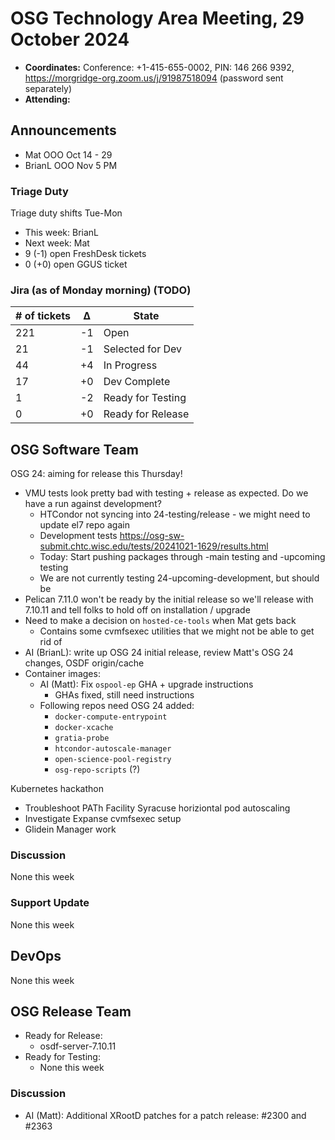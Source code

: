 # OSG Technology Area Meeting, 29 October 2024

-   **Coordinates:** Conference: +1-415-655-0002, PIN: 146 266 9392,
    <https://morgridge-org.zoom.us/j/91987518094> (password sent separately)
-   **Attending:** 

## Announcements

-   Mat OOO Oct 14 - 29
-   BrianL OOO Nov 5 PM

### Triage Duty

Triage duty shifts Tue-Mon

-   This week: BrianL
-   Next week: Mat
-   9 (-1) open FreshDesk tickets
-   0 (+0) open GGUS ticket

### Jira (as of Monday morning) (TODO)

| # of tickets | &Delta; | State             |
|--------------|---------|-------------------|
| 221          | -1      | Open              |
| 21           |-1      | Selected for Dev  |
| 44           | +4      | In Progress       |
| 17           | +0      | Dev Complete      |
| 1            | -2      | Ready for Testing |
| 0            | +0      | Ready for Release |

## OSG Software Team

OSG 24: aiming for release this Thursday!

-   VMU tests look pretty bad with testing + release as expected. Do we have a run against development?
    -   HTCondor not syncing into 24-testing/release - we might need to update el7 repo again
    -   Development tests https://osg-sw-submit.chtc.wisc.edu/tests/20241021-1629/results.html
    -   Today: Start pushing packages through -main testing and -upcoming testing
    -   We are not currently testing 24-upcoming-development, but should be
-   Pelican 7.11.0 won't be ready by the initial release so we'll release with 7.10.11 and tell folks to hold off on
    installation / upgrade
-   Need to make a decision on `hosted-ce-tools` when Mat gets back
    -   Contains some cvmfsexec utilities that we might not be able to get rid of
-   AI (BrianL): write up OSG 24 initial release, review Matt's OSG 24 changes, OSDF origin/cache 
-   Container images:
    -   AI (Matt): Fix `ospool-ep` GHA + upgrade instructions
        - GHAs fixed, still need instructions
    -   Following repos need OSG 24 added: 
        -   `docker-compute-entrypoint`
        -   `docker-xcache`
        -   `gratia-probe`
        -   `htcondor-autoscale-manager`
        -   `open-science-pool-registry`
        -   `osg-repo-scripts` (?)

Kubernetes hackathon

-   Troubleshoot PATh Facility Syracuse horiziontal pod autoscaling
-   Investigate Expanse cvmfsexec setup
-   Glidein Manager work

### Discussion

None this week

### Support Update

None this week

## DevOps

None this week

## OSG Release Team

-   Ready for Release:
    - osdf-server-7.10.11
-   Ready for Testing:
    - None this week
    
### Discussion

-   AI (Matt): Additional XRootD patches for a patch release: #2300 and #2363
